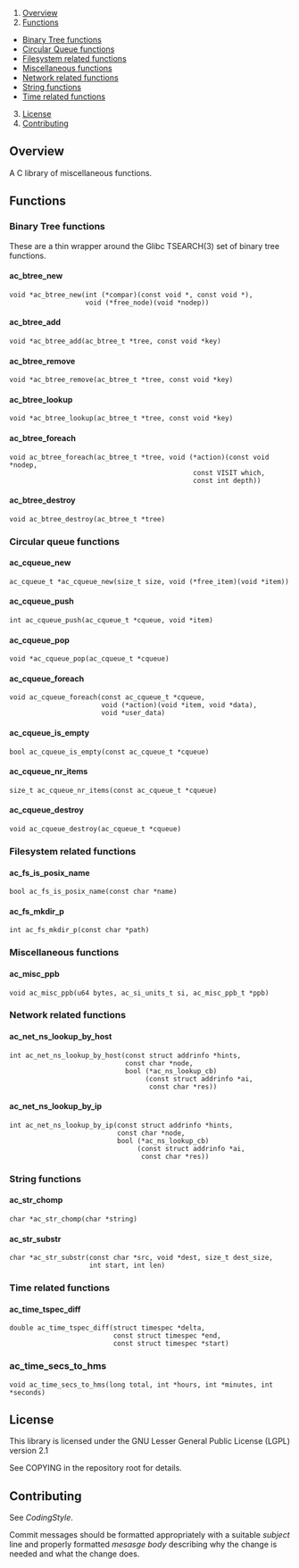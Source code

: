 1. [Overview](#overview)
2. [Functions](#functions)
  * [Binary Tree functions](#binary-tree-functions)
  * [Circular Queue functions](#circular-queue-functions)
  * [Filesystem related functions](#filesystem-related-functions)
  * [Miscellaneous functions](#miscellaneous-functions)
  * [Network related functions](#network-related-functions)
  * [String functions](#string-functions)
  * [Time related functions](#time-related-functions)
3. [License](#license)
4. [Contributing](#contributing)

## Overview

A C library of miscellaneous functions.

## Functions

### Binary Tree functions

These are a thin wrapper around the Glibc TSEARCH(3) set of binary tree
functions.

#### ac\_btree\_new

    void *ac_btree_new(int (*compar)(const void *, const void *),
                       void (*free_node)(void *nodep))

#### ac\_btree\_add

    void *ac_btree_add(ac_btree_t *tree, const void *key)

#### ac\_btree\_remove

    void *ac_btree_remove(ac_btree_t *tree, const void *key)

#### ac\_btree\_lookup

    void *ac_btree_lookup(ac_btree_t *tree, const void *key)

#### ac\_btree\_foreach

    void ac_btree_foreach(ac_btree_t *tree, void (*action)(const void *nodep,
                                                  const VISIT which,
                                                  const int depth))
#### ac\_btree\_destroy

    void ac_btree_destroy(ac_btree_t *tree)


### Circular queue functions

#### ac\_cqueue\_new

    ac_cqueue_t *ac_cqueue_new(size_t size, void (*free_item)(void *item))

#### ac\_cqueue\_push

    int ac_cqueue_push(ac_cqueue_t *cqueue, void *item)

#### ac\_cqueue\_pop

    void *ac_cqueue_pop(ac_cqueue_t *cqueue)

#### ac\_cqueue\_foreach

    void ac_cqueue_foreach(const ac_cqueue_t *cqueue,
                           void (*action)(void *item, void *data),
                           void *user_data)

#### ac\_cqueue\_is\_empty

    bool ac_cqueue_is_empty(const ac_cqueue_t *cqueue)

#### ac\_cqueue\_nr\_items

    size_t ac_cqueue_nr_items(const ac_cqueue_t *cqueue)

#### ac\_cqueue\_destroy

    void ac_cqueue_destroy(ac_cqueue_t *cqueue)


### Filesystem related functions

#### ac\_fs\_is\_posix\_name

    bool ac_fs_is_posix_name(const char *name)

#### ac\_fs\_mkdir\_p

    int ac_fs_mkdir_p(const char *path)


### Miscellaneous functions

#### ac\_misc\_ppb

    void ac_misc_ppb(u64 bytes, ac_si_units_t si, ac_misc_ppb_t *ppb)


### Network related functions

#### ac\_net\_ns\_lookup\_by\_host


    int ac_net_ns_lookup_by_host(const struct addrinfo *hints,
                                 const char *node,
                                 bool (*ac_ns_lookup_cb)
                                      (const struct addrinfo *ai,
                                       const char *res))

#### ac\_net\_ns\_lookup\_by\_ip


    int ac_net_ns_lookup_by_ip(const struct addrinfo *hints,
                               const char *node,
                               bool (*ac_ns_lookup_cb)
                                    (const struct addrinfo *ai,
                                     const char *res))


### String functions

#### ac\_str\_chomp

    char *ac_str_chomp(char *string)

#### ac\_str\_substr

    char *ac_str_substr(const char *src, void *dest, size_t dest_size,
                        int start, int len)


### Time related functions

#### ac\_time\_tspec\_diff

    double ac_time_tspec_diff(struct timespec *delta,
                              const struct timespec *end,
                              const struct timespec *start)

### ac\_time\_secs\_to\_hms

    void ac_time_secs_to_hms(long total, int *hours, int *minutes, int *seconds)


## License

This library is licensed under the GNU Lesser General Public License (LGPL)
version 2.1

See COPYING in the repository root for details.


## Contributing

See *CodingStyle*.

Commit messages should be formatted appropriately with a suitable *subject*
line and properly formatted *mesasge body* describing why the change is
needed and what the change does.
